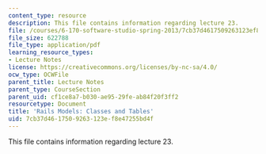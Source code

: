 ```yaml
---
content_type: resource
description: This file contains information regarding lecture 23.
file: /courses/6-170-software-studio-spring-2013/7cb37d4617509263123ef8e47255bd4f_MIT6_170S13_23-rails-model.pdf
file_size: 622788
file_type: application/pdf
learning_resource_types:
- Lecture Notes
license: https://creativecommons.org/licenses/by-nc-sa/4.0/
ocw_type: OCWFile
parent_title: Lecture Notes
parent_type: CourseSection
parent_uid: cf1ce8a7-b030-ae95-29fe-ab84f20f3ff2
resourcetype: Document
title: 'Rails Models: Classes and Tables'
uid: 7cb37d46-1750-9263-123e-f8e47255bd4f
---
```

This file contains information regarding lecture 23.